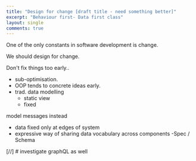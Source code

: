 ```yaml
---
title: "Design for change [draft title - need something better]"
excerpt: "Behaviour first- Data first class"
layout: single
comments: true
---
```


One of the only constants in software development is change.

We should design for change.

Don't fix things too early..
  * sub-optimisation.
  * OOP tends to concrete ideas early.
  * trad. data modelling
    * static view
    * fixed

model messages instead
  * data fixed only at edges of system
  * expressive way of sharing data vocabulary across components -Spec
    / Schema

[//] # investigate graphQL as well
